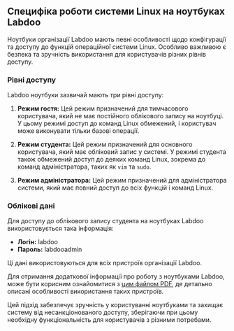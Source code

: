 ## Специфіка роботи системи Linux на ноутбуках Labdoo

Ноутбуки організації Labdoo мають певні особливості щодо конфігурації та доступу до функцій операційної системи Linux. Особливо важливою є безпека та зручність використання для користувачів різних рівнів доступу.

### Рівні доступу

Labdoo ноутбуки зазвичай мають три рівні доступу:

1. **Режим гостя:** Цей режим призначений для тимчасового користувача, який не має постійного облікового запису на ноутбуці. У цьому режимі доступ до команд Linux обмежений, і користувач може виконувати тільки базові операції.
   
2. **Режим студента:** Цей режим призначений для основного користувача, який має обліковий запис у системі. У режимі студента також обмежений доступ до деяких команд Linux, зокрема до команд адміністратора, таких як `vim` та `sudo`.

3. **Режим адміністратора:** Цей режим призначений для адміністратора системи, який має повний доступ до всіх функцій і команд Linux.

### Облікові дані

Для доступу до облікового запису студента на ноутбуках Labdoo використовується така інформація:

- **Логін:** labdoo
- **Пароль:** labdooadmin

Ці дані використовуються для всіх пристроїв організації Labdoo.

Для отримання додаткової інформації про роботу з ноутбуками Labdoo, може бути корисним ознайомитися з [цим файлом PDF](https://labdoo.ch/wp-content/uploads/2021/08/labdoo-quick-guide-english.pdf), де детально описані особливості використання таких пристроїв.

Цей підхід забезпечує зручність у користуванні ноутбуками та захищає систему від несанкціонованого доступу, зберігаючи при цьому необхідну функціональність для користувачів з різними потребами.
